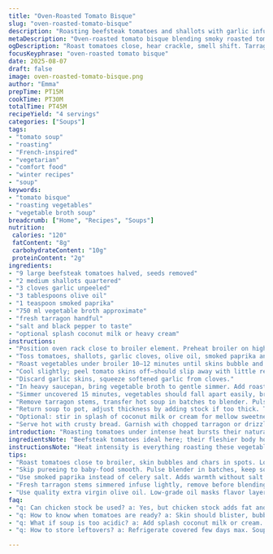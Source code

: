 ```yaml
---
title: "Oven-Roasted Tomato Bisque"
slug: "oven-roasted-tomato-bisque"
description: "Roasting beefsteak tomatoes and shallots with garlic infuses deep, smoky notes. Slow skimming key for clear, rich broth. Swapping basil for fresh tarragon adds subtle anise tang. Using vegetable stock instead of chicken gives a lighter, cleaner base. Watch the skin blister and pull away, a sign to peel perfectly. Blend just enough for texture, not baby-food silk. Salt celery replaced with smoked paprika for warmth. Quick roasting under high broiler, then simmer for gentle softening. Step-by-step favors sensory cues over rigid timings. Toss in a splash of cream or coconut milk to tame acidity if needed."
metaDescription: "Oven-roasted tomato bisque blending smoky roasted tomatoes, shallots, fresh tarragon, and smoked paprika. Rustic texture keeps it hearty, creamy off optional."
ogDescription: "Roast tomatoes close, hear crackle, smell shift. Tarragon twist, smoked paprika warmth. Blend rough, toss in cream or coconut milk if acidity bites."
focusKeyphrase: "oven-roasted tomato bisque"
date: 2025-08-07
draft: false
image: oven-roasted-tomato-bisque.png
author: "Emma"
prepTime: PT15M
cookTime: PT30M
totalTime: PT45M
recipeYield: "4 servings"
categories: ["Soups"]
tags:
- "tomato soup"
- "roasting"
- "French-inspired"
- "vegetarian"
- "comfort food"
- "winter recipes"
- "soup"
keywords:
- "tomato bisque"
- "roasting vegetables"
- "vegetable broth soup"
breadcrumb: ["Home", "Recipes", "Soups"]
nutrition: 
 calories: "120"
 fatContent: "8g"
 carbohydrateContent: "10g"
 proteinContent: "2g"
ingredients:
- "9 large beefsteak tomatoes halved, seeds removed"
- "2 medium shallots quartered"
- "3 cloves garlic unpeeled"
- "3 tablespoons olive oil"
- "1 teaspoon smoked paprika"
- "750 ml vegetable broth approximate"
- "fresh tarragon handful"
- "salt and black pepper to taste"
- "optional splash coconut milk or heavy cream"
instructions:
- "Position oven rack close to broiler element. Preheat broiler on high."
- "Toss tomatoes, shallots, garlic cloves, olive oil, smoked paprika and some black pepper in bowl. Spread evenly on rimmed baking sheet."
- "Roast vegetables under broiler 10–12 minutes until skins bubble and blacken in spots. Smell shifts smoky and sweet."
- "Cool slightly; peel tomato skins off—should slip away with little resistance."
- "Discard garlic skins, squeeze softened garlic from cloves."
- "In heavy saucepan, bring vegetable broth to gentle simmer. Add roasted tomatoes, shallots, garlic, and fresh tarragon stems."
- "Simmer uncovered 15 minutes, vegetables should fall apart easily, broth smelling herbaceous and rich."
- "Remove tarragon stems, transfer hot soup in batches to blender. Pulse briefly to keep some texture; avoid pureeing to total smoothness."
- "Return soup to pot, adjust thickness by adding stock if too thick. Taste for seasoning; add salt and pepper gradually."
- "Optional: stir in splash of coconut milk or cream for mellow sweetness and texture."
- "Serve hot with crusty bread. Garnish with chopped tarragon or drizzle olive oil if desired."
introduction: "Roasting tomatoes under intense heat bursts their natural sugars, turning them caramelized, dark, almost jammy but still bright. Past attempts with regular onions left too much sharpness, so shallots give a milder sweet edge. Garlic plays a subtle game—roasted whole, it softens to buttery spreadability rather than punchy raw pungency. Splitting the cooking stages—grill first, then simmer to meld—makes all difference. The smell swirling in the kitchen signals readiness long before clocks confirm. I swapped out chicken broth for vegetable to let the tomatoes shine brighter. Tarragon with its faint licorice whiff adds intrigue where basil felt expected. Never overblend. The texture that lingers on your lips—a bit rustic, a bit velveted—that’s where the magic hides. Might throw a splash of coconut milk if acidity bites too hard, learned that one the hard way."
ingredientsNote: "Beefsteak tomatoes ideal here; their fleshier body holds up to broiler heat and imparts the sweetness I'm after. You can sub plum tomatoes but expect a thinner soup. Shallots soften without overwhelming, replace with mild yellow onion if pressed. Garlic intensity is softened by roasting whole; minced garlic would scorch under open flame—know the difference, trust it. Smoked paprika swaps celery salt for a deep warmth that keeps the soup from tasting flat. Vegetable broth provides a neutral umami base, chicken stock is okay but masks brightness. Fresh tarragon is a subtle twist to lift from classic basil. If fresh is unavailable, use a pinch of dried but add early. Coconut milk balances acidity well, heavy cream makes it richer for fall or winter days. Olive oil quality matters—use good extra virgin, it carries through flavor layers. Salt and pepper added last after blending calibrate the final taste perfectly."
instructionsNote: "Heat intensity is everything roasting these vegetables. Too close or too long under broiler turns edges burnt bitter; too far or short, no caramelization, and the soup suffers lackluster sweetness. Listen for crackles and smell transformation—then pull out. Peeling warm tomatoes runs easier, don't force cooler skins. Simmer gently to soften, not boil furiously; aggressive boiling breaks down flavor and clarity. Blending in batches avoids overheating blender and quick purée can ruin texture. Slight chunkiness signals home-made character—skip ultra-smooth blender blitz. Adjust thickness with broth, too thick feels paste-like. Season gradually, taste after cooling a bit—hot temperatures dull seasoning senses. Adding tarragon late infuses fragrance without bitterness. Optional dairy alternative—stir slowly over low heat to prevent curdling or separation. Serve promptly but soup holds well refrigerated, flavor deepening overnight. Reheat gently; don't blast on high or risk flavor loss."
tips:
- "Roast tomatoes close to broiler, skin bubbles and chars in spots. Look for blistered skin pulling away easily. Smell shifts smoky sweet not burnt. Timing varies but 10 to 12 minutes typical. Cooler tomatoes resist peeling. Pull skin while warm, use fingers or knife edge gently."
- "Skip pureeing to baby-food smooth. Pulse blender in batches, keep some chunks for texture and mouthfeel. Too long blending kills rustic feel. Blend hot soup carefully, batches avoid overheating blender motor and temperature spike. Add broth to adjust thickness gradually, soup should coat spoon without stiffness."
- "Use smoked paprika instead of celery salt. Adds warmth without salt’s sharpness. Toss with olive oil and shallots before roasting for caramelization. Garlic roasted whole softens, squeezing out spreadable flesh. Minced garlic burns quickly under broiler, avoid it."
- "Fresh tarragon stems simmered infuse lightly, remove before blending to prevent bitter notes. Dried tarragon is okay but add early to extract flavor. Coconut milk tames acidity, heavy cream gives richer mouthfeel. Stir dairy in slowly on low heat to prevent separation or curdle."
- "Use quality extra virgin olive oil. Low-grade oil masks flavor layers, good oil carries through roasted aroma and fresh herbs. Salt and pepper added at end after blending calibrate seasoning precisely. Taste warm soup slowly; hot temps dull salt perception. Season gradually, adjust when cooled slightly."
faq:
- "q: Can chicken stock be used? a: Yes, but chicken stock adds fat and masks brightness. Vegetable broth cleaner. If using chicken, reduce or strain fat. Flavor shifts richer, less tomato focus."
- "q: How to know when tomatoes are ready? a: Skin should blister, bubble, blacken slightly. Smell turns smoky and sweet; crackling edges. Visual cues count more than clock. Timing differs based on tomato size and oven power."
- "q: What if soup is too acidic? a: Add splash coconut milk or cream. Both balance acidity. If no dairy, try small pinch sugar but avoid oversweet. Acid sharpness usually from tomato skin or cooking time; tweak roasting duration next time."
- "q: How to store leftovers? a: Refrigerate covered few days max. Soup thickens; stir in broth when reheating if too dense. Freeze in portions, thaw overnight fridge. Reheat gently low heat. Avoid rapid temp changes spoiling texture."

---
```

